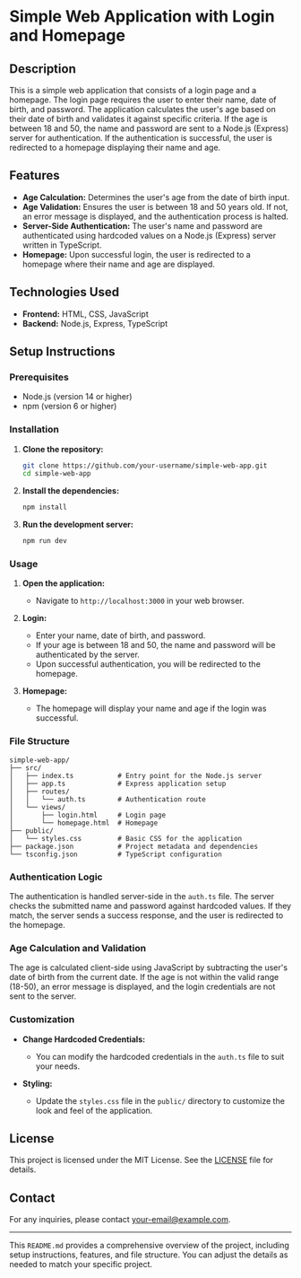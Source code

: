 # Simple Web Application with Login and Homepage

## Description

This is a simple web application that consists of a login page and a homepage. The login page requires the user to enter their name, date of birth, and password. The application calculates the user's age based on their date of birth and validates it against specific criteria. If the age is between 18 and 50, the name and password are sent to a Node.js (Express) server for authentication. If the authentication is successful, the user is redirected to a homepage displaying their name and age.

## Features

- **Age Calculation:** Determines the user's age from the date of birth input.
- **Age Validation:** Ensures the user is between 18 and 50 years old. If not, an error message is displayed, and the authentication process is halted.
- **Server-Side Authentication:** The user's name and password are authenticated using hardcoded values on a Node.js (Express) server written in TypeScript.
- **Homepage:** Upon successful login, the user is redirected to a homepage where their name and age are displayed.

## Technologies Used

- **Frontend:** HTML, CSS, JavaScript
- **Backend:** Node.js, Express, TypeScript

## Setup Instructions

### Prerequisites

- Node.js (version 14 or higher)
- npm (version 6 or higher)

### Installation

1. **Clone the repository:**
   ```bash
   git clone https://github.com/your-username/simple-web-app.git
   cd simple-web-app
   ```

2. **Install the dependencies:**
   ```bash
   npm install
   ```

3. **Run the development server:**
   ```bash
   npm run dev
   ```

### Usage

1. **Open the application:**
   - Navigate to `http://localhost:3000` in your web browser.

2. **Login:**
   - Enter your name, date of birth, and password.
   - If your age is between 18 and 50, the name and password will be authenticated by the server.
   - Upon successful authentication, you will be redirected to the homepage.

3. **Homepage:**
   - The homepage will display your name and age if the login was successful.

### File Structure

```
simple-web-app/
├── src/
│   ├── index.ts           # Entry point for the Node.js server
│   ├── app.ts             # Express application setup
│   ├── routes/
│   │   └── auth.ts        # Authentication route
│   └── views/
│       ├── login.html     # Login page
│       └── homepage.html  # Homepage
├── public/
│   └── styles.css         # Basic CSS for the application
├── package.json           # Project metadata and dependencies
└── tsconfig.json          # TypeScript configuration
```

### Authentication Logic

The authentication is handled server-side in the `auth.ts` file. The server checks the submitted name and password against hardcoded values. If they match, the server sends a success response, and the user is redirected to the homepage.

### Age Calculation and Validation

The age is calculated client-side using JavaScript by subtracting the user's date of birth from the current date. If the age is not within the valid range (18-50), an error message is displayed, and the login credentials are not sent to the server.

### Customization

- **Change Hardcoded Credentials:**
  - You can modify the hardcoded credentials in the `auth.ts` file to suit your needs.

- **Styling:**
  - Update the `styles.css` file in the `public/` directory to customize the look and feel of the application.

## License

This project is licensed under the MIT License. See the [LICENSE](LICENSE) file for details.

## Contact

For any inquiries, please contact [your-email@example.com](mailto:your-email@example.com).

---

This `README.md` provides a comprehensive overview of the project, including setup instructions, features, and file structure. You can adjust the details as needed to match your specific project.
